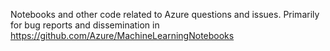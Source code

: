 Notebooks and other code related to Azure questions and issues.  Primarily for bug reports and dissemination in https://github.com/Azure/MachineLearningNotebooks
